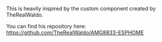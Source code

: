 This is heavily inspired by the custom component created by TheRealWaldo.

You can find his repository here: https://github.com/TheRealWaldo/AMG8833-ESPHOME
